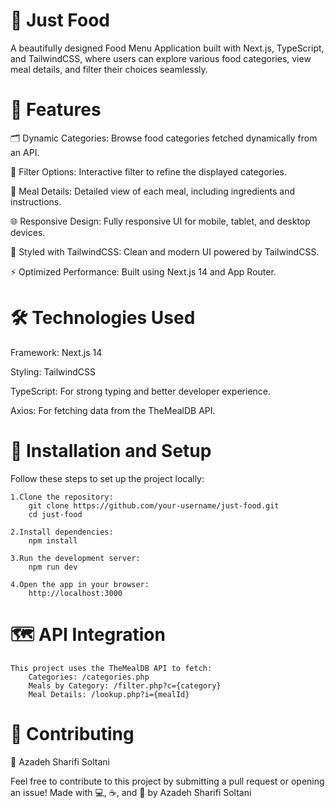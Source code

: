 # 🍔 Just Food
A beautifully designed Food Menu Application built with Next.js, TypeScript, and TailwindCSS, where users can explore various food categories, view meal details, and filter their choices seamlessly.

# 🚀 Features
🗂️ Dynamic Categories: Browse food categories fetched dynamically from an API.

🥗 Filter Options: Interactive filter to refine the displayed categories.

📜 Meal Details: Detailed view of each meal, including ingredients and instructions.

🌐 Responsive Design: Fully responsive UI for mobile, tablet, and desktop devices.

🎨 Styled with TailwindCSS: Clean and modern UI powered by TailwindCSS.

⚡ Optimized Performance: Built using Next.js 14 and App Router.

# 🛠️ Technologies Used
Framework: Next.js 14

Styling: TailwindCSS

TypeScript: For strong typing and better developer experience.

Axios: For fetching data from the TheMealDB API.

# 🔧 Installation and Setup
Follow these steps to set up the project locally:

    1.Clone the repository:
        git clone https://github.com/your-username/just-food.git
        cd just-food

    2.Install dependencies:
        npm install

    3.Run the development server:
        npm run dev

    4.Open the app in your browser:
        http://localhost:3000
    

# 🗺️ API Integration
    This project uses the TheMealDB API to fetch:
        Categories: /categories.php
        Meals by Category: /filter.php?c={category}
        Meal Details: /lookup.php?i={mealId}

# 🤝 Contributing
🌻 Azadeh Sharifi Soltani

Feel free to contribute to this project by submitting a pull request or opening an issue!
Made with 💻, ☕, and 🌻 by Azadeh Sharifi Soltani

